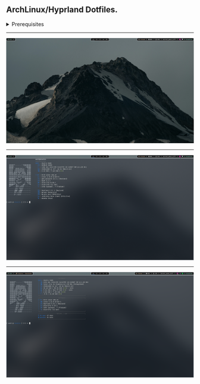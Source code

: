ArchLinux/Hyprland Dotfiles.
---
<details>
  <summary>Prerequisites</summary>
  <ul>
    <li>hyprland</li>
    <li>hyprpaper</li>
    <li>rofi</li>
    <li>alacritty</li>
    <li>wlogout</li>
    <li>waybar</li>
    <li>fastfetch</li>
    <li>pipewire</li>
    <li>pavucontrol</li>
    <li>spotify</li>
    <li>vim</li>
    <li>neovim</li>
  </ul>
</details>

---

![Desktop](assets/1.png)

---

![Alacritty/Fastfetch](assets/2.png)

---

![Fastfetch](assets/3.png)
